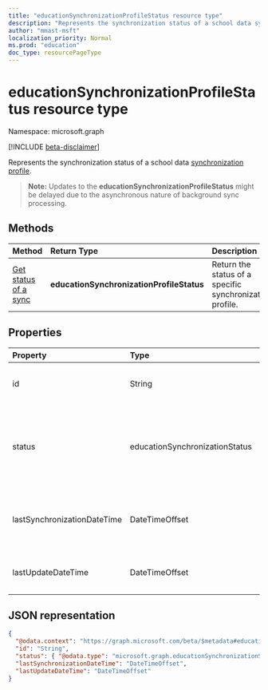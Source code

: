 ```yaml
---
title: "educationSynchronizationProfileStatus resource type"
description: "Represents the synchronization status of a school data synchronization profile. "
author: "mmast-msft"
localization_priority: Normal
ms.prod: "education"
doc_type: resourcePageType
---
```


# educationSynchronizationProfileStatus resource type

Namespace: microsoft.graph

[!INCLUDE [beta-disclaimer](../../includes/beta-disclaimer.md)]

Represents the synchronization status of a school data [synchronization profile](educationsynchronizationprofile.md).

> **Note:** Updates to the **educationSynchronizationProfileStatus** might be delayed due to the asynchronous nature of background sync processing.

## Methods

| Method                                                                      | Return Type                               | Description                                              |
| :-------------------------------------------------------------------------- | :---------------------------------------- | :------------------------------------------------------- |
| [Get status of a sync](../api/educationsynchronizationprofilestatus-get.md) | **educationSynchronizationProfileStatus** | Return the status of a specific synchronization profile. |

## Properties

| Property                    | Type                           | Description                                                                                                              |
| :-------------------------- | :----------------------------- | :----------------------------------------------------------------------------------------------------------------------- |
| id                          | String                         | The unique identifier for the resource. (read-only)                                                                      |
| status                      | educationSynchronizationStatus | The status of a sync. Possible values are: `paused`, `inProgress`, `success`, `error`, `quarantined`, `validationError`. |
| lastSynchronizationDateTime | DateTimeOffset                 | Represents the time when most recent changes have been observed in the directory.                                        |
| lastUpdateDateTime          | DateTimeOffset                 | Represents the time of the most recent changes to the [profile](educationsynchronizationprofile.md) .                    |

## JSON representation

<!-- {
  "blockType": "resource",
  "optionalProperties": [

  ],
  "@odata.type": "microsoft.graph.educationSynchronizationProfileStatus"
}-->

```json
{
  "@odata.context": "https://graph.microsoft.com/beta/$metadata#education/synchronizationProfiles/{id}/profileStatus/$entity",
  "id": "String",
  "status": { "@odata.type": "microsoft.graph.educationSynchronizationStatus" },
  "lastSynchronizationDateTime": "DateTimeOffset",
  "lastUpdateDateTime": "DateTimeOffset"
}
```
